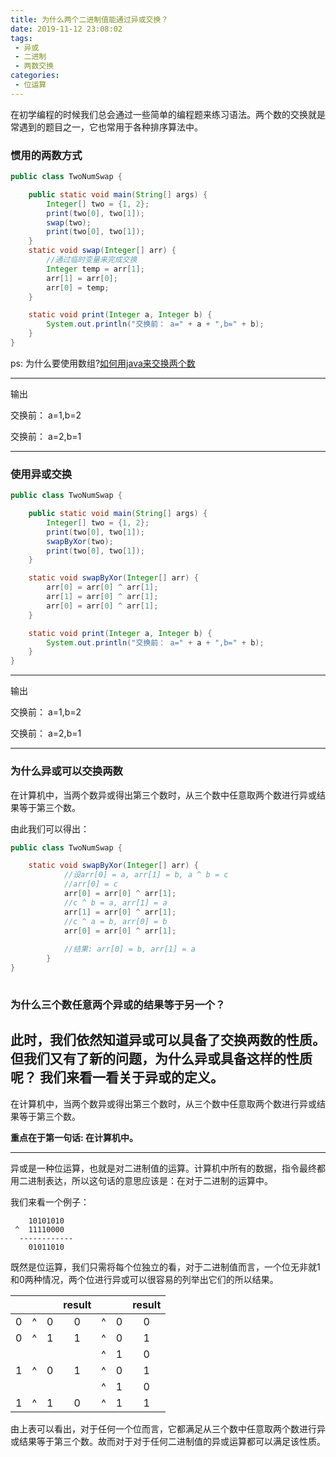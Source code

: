 ```yaml
---
title: 为什么两个二进制值能通过异或交换？
date: 2019-11-12 23:08:02
tags:
 - 异或
 - 二进制
 - 两数交换
categories:
 - 位运算
---
```


在初学编程的时候我们总会通过一些简单的编程题来练习语法。两个数的交换就是常遇到的题目之一，它也常用于各种排序算法中。

### 惯用的两数方式

```java
public class TwoNumSwap {

    public static void main(String[] args) {
        Integer[] two = {1, 2};
        print(two[0], two[1]);
        swap(two);
        print(two[0], two[1]);
    }
    static void swap(Integer[] arr) {
        //通过临时变量来完成交换
        Integer temp = arr[1];
        arr[1] = arr[0];
        arr[0] = temp;
    }

    static void print(Integer a, Integer b) {
        System.out.println("交换前： a=" + a + ",b=" + b);
    }
}
```

ps: 为什么要使用数组?[如何用java来交换两个数](https://huangsenjie.github.io/Blog/2019/11/24/java/java-swap/)

***
输出

交换前： a=1,b=2

交换前： a=2,b=1
***

### 使用异或交换

```java
public class TwoNumSwap {

    public static void main(String[] args) {
        Integer[] two = {1, 2};
        print(two[0], two[1]);
        swapByXor(two);
        print(two[0], two[1]);
    }

    static void swapByXor(Integer[] arr) {
        arr[0] = arr[0] ^ arr[1];
        arr[1] = arr[0] ^ arr[1];
        arr[0] = arr[0] ^ arr[1];
    }

    static void print(Integer a, Integer b) {
        System.out.println("交换前： a=" + a + ",b=" + b);
    }
}
```
***
输出

交换前： a=1,b=2

交换前： a=2,b=1
***

### 为什么异或可以交换两数
在计算机中，当两个数异或得出第三个数时，从三个数中任意取两个数进行异或结果等于第三个数。

由此我们可以得出：
```java
public class TwoNumSwap {

    static void swapByXor(Integer[] arr) {
            //设arr[0] = a, arr[1] = b, a ^ b = c
            //arr[0] = c
            arr[0] = arr[0] ^ arr[1];
            //c ^ b = a, arr[1] = a
            arr[1] = arr[0] ^ arr[1];
            //c ^ a = b, arr[0] = b
            arr[0] = arr[0] ^ arr[1];
    
            //结果: arr[0] = b, arr[1] = a  
        }
}
    
```
### 为什么三个数任意两个异或的结果等于另一个？
此时，我们依然知道异或可以具备了交换两数的性质。但我们又有了新的问题，为什么异或具备这样的性质呢？
我们来看一看关于异或的定义。
---
在计算机中，当两个数异或得出第三个数时，从三个数中任意取两个数进行异或结果等于第三个数。

**重点在于第一句话: 在计算机中。**

---
异或是一种位运算，也就是对二进制值的运算。计算机中所有的数据，指令最终都用二进制表达，所以这句话的意思应该是：在对于二进制的运算中。

我们来看一个例子：
```text
    10101010
 ^  11110000
  ------------
    01011010
```
既然是位运算，我们只需将每个位独立的看，对于二进制值而言，一个位无非就1和0两种情况，两个位进行异或可以很容易的列举出它们的所以结果。

|        |        |        | result |        |        | result |
| :----: | :----: | :----: | :----: | :----: | :----: | :----: |
|   0    |    ^   |    0   |    0   |    ^   |    0   |    0   |
|   0    |    ^   |    1   |    1   |    ^   |    0   |    1   |
|        |        |        |        |    ^   |    1   |    0   |
|   1    |    ^   |    0   |    1   |    ^   |    0   |    1   |
|        |        |        |        |    ^   |    1   |    0   |
|   1    |    ^   |    1   |    0   |    ^   |    1   |    1   |

由上表可以看出，对于任何一个位而言，它都满足从三个数中任意取两个数进行异或结果等于第三个数。故而对于对于任何二进制值的异或运算都可以满足该性质。
